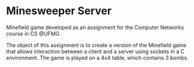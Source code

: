# Minesweeper Server
Minefield game developed as an assignment for the Computer Networks course in CS @UFMG

The object of this assignment is to create a version of the Minefield game that allows interaction between a client and a server using sockets in a C environment.
The game is played on a 4x4 table, which contains 3 bombs.
